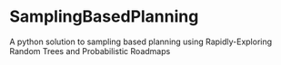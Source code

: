# SamplingBasedPlanning
A python solution to sampling based planning using Rapidly-Exploring Random Trees and Probabilistic Roadmaps
